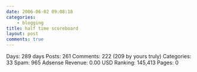 ```yaml
---
date: 2006-06-02 09:08:18
categories:
    - blogging
title: half time scoreboard
layout: post
comments: true
---
```

Days: 289 days 
Posts: 261 
Comments: 222 (209 by yours truly) 
Categories: 33 
Spam: 965 
Adsense Revenue: 0.00 USD 
Ranking: 145,413 
Pages: 0 
